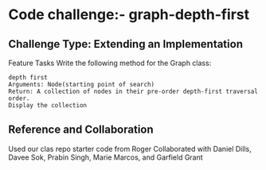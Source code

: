 # Code challenge:- graph-depth-first


## Challenge Type: Extending an Implementation

Feature Tasks
Write the following method for the Graph class:

    depth first
    Arguments: Node(starting point of search)
    Return: A collection of nodes in their pre-order depth-first traversal order.
    Display the collection


## Reference and Collaboration

Used our clas repo starter code from Roger
Collaborated with Daniel Dills, Davee Sok, Prabin Singh, Marie Marcos, and Garfield Grant
